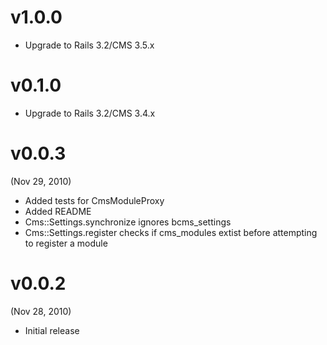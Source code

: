 v1.0.0
======

* Upgrade to Rails 3.2/CMS 3.5.x

v0.1.0
======

* Upgrade to Rails 3.2/CMS 3.4.x

v0.0.3 
======

(Nov 29, 2010)

* Added tests for CmsModuleProxy
* Added README
* Cms::Settings.synchronize ignores bcms_settings
* Cms::Settings.register checks if cms_modules extist before attempting to register a module


v0.0.2
======

(Nov 28, 2010)

* Initial release
